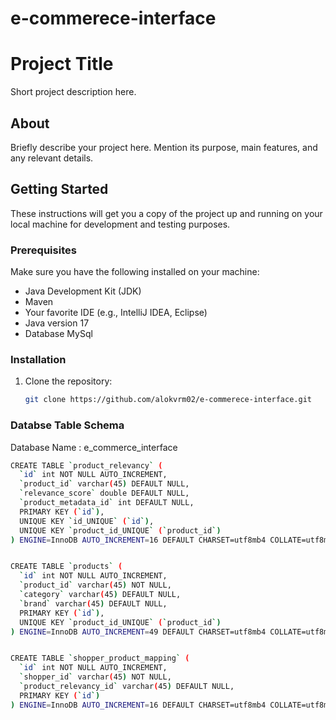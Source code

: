 # e-commerece-interface
# Project Title

Short project description here.

## About

Briefly describe your project here. Mention its purpose, main features, and any relevant details.

## Getting Started

These instructions will get you a copy of the project up and running on your local machine for development and testing purposes.

### Prerequisites

Make sure you have the following installed on your machine:

- Java Development Kit (JDK)
- Maven
- Your favorite IDE (e.g., IntelliJ IDEA, Eclipse)
- Java version 17
- Database MySql

### Installation

1. Clone the repository:

   ```bash
   git clone https://github.com/alokvrm02/e-commerece-interface.git

### Databse Table Schema
Database Name : e_commerce_interface

```bash
CREATE TABLE `product_relevancy` (
  `id` int NOT NULL AUTO_INCREMENT,
  `product_id` varchar(45) DEFAULT NULL,
  `relevance_score` double DEFAULT NULL,
  `product_metadata_id` int DEFAULT NULL,
  PRIMARY KEY (`id`),
  UNIQUE KEY `id_UNIQUE` (`id`),
  UNIQUE KEY `product_id_UNIQUE` (`product_id`)
) ENGINE=InnoDB AUTO_INCREMENT=16 DEFAULT CHARSET=utf8mb4 COLLATE=utf8mb4_0900_ai_ci


CREATE TABLE `products` (
  `id` int NOT NULL AUTO_INCREMENT,
  `product_id` varchar(45) NOT NULL,
  `category` varchar(45) DEFAULT NULL,
  `brand` varchar(45) DEFAULT NULL,
  PRIMARY KEY (`id`),
  UNIQUE KEY `product_id_UNIQUE` (`product_id`)
) ENGINE=InnoDB AUTO_INCREMENT=49 DEFAULT CHARSET=utf8mb4 COLLATE=utf8mb4_0900_ai_ci


CREATE TABLE `shopper_product_mapping` (
  `id` int NOT NULL AUTO_INCREMENT,
  `shopper_id` varchar(45) NOT NULL,
  `product_relevancy_id` varchar(45) DEFAULT NULL,
  PRIMARY KEY (`id`)
) ENGINE=InnoDB AUTO_INCREMENT=16 DEFAULT CHARSET=utf8mb4 COLLATE=utf8mb4_0900_ai_ci
   

